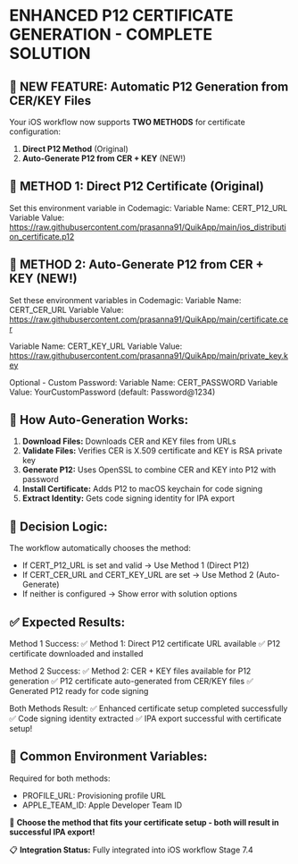 # ENHANCED P12 CERTIFICATE GENERATION - COMPLETE SOLUTION

## 🎉 **NEW FEATURE: Automatic P12 Generation from CER/KEY Files**

Your iOS workflow now supports **TWO METHODS** for certificate configuration:

1. **Direct P12 Method** (Original)
2. **Auto-Generate P12 from CER + KEY** (NEW!)

## 🔐 **METHOD 1: Direct P12 Certificate (Original)**

Set this environment variable in Codemagic:
Variable Name: CERT_P12_URL
Variable Value: https://raw.githubusercontent.com/prasanna91/QuikApp/main/ios_distribution_certificate.p12

## 🔧 **METHOD 2: Auto-Generate P12 from CER + KEY (NEW!)**

Set these environment variables in Codemagic:
Variable Name: CERT_CER_URL
Variable Value: https://raw.githubusercontent.com/prasanna91/QuikApp/main/certificate.cer

Variable Name: CERT_KEY_URL
Variable Value: https://raw.githubusercontent.com/prasanna91/QuikApp/main/private_key.key

Optional - Custom Password:
Variable Name: CERT_PASSWORD
Variable Value: YourCustomPassword (default: Password@1234)

## 🚀 **How Auto-Generation Works:**

1. **Download Files:** Downloads CER and KEY files from URLs
2. **Validate Files:** Verifies CER is X.509 certificate and KEY is RSA private key
3. **Generate P12:** Uses OpenSSL to combine CER and KEY into P12 with password
4. **Install Certificate:** Adds P12 to macOS keychain for code signing
5. **Extract Identity:** Gets code signing identity for IPA export

## 🎯 **Decision Logic:**

The workflow automatically chooses the method:
- If CERT_P12_URL is set and valid → Use Method 1 (Direct P12)
- If CERT_CER_URL and CERT_KEY_URL are set → Use Method 2 (Auto-Generate)
- If neither is configured → Show error with solution options

## ✅ **Expected Results:**

Method 1 Success:
✅ Method 1: Direct P12 certificate URL available
✅ P12 certificate downloaded and installed

Method 2 Success:
✅ Method 2: CER + KEY files available for P12 generation
✅ P12 certificate auto-generated from CER/KEY files
✅ Generated P12 ready for code signing

Both Methods Result:
✅ Enhanced certificate setup completed successfully
✅ Code signing identity extracted
✅ IPA export successful with certificate setup!

## 🔧 **Common Environment Variables:**

Required for both methods:
- PROFILE_URL: Provisioning profile URL
- APPLE_TEAM_ID: Apple Developer Team ID

🎯 **Choose the method that fits your certificate setup - both will result in successful IPA export!**

📋 **Integration Status:** Fully integrated into iOS workflow Stage 7.4

